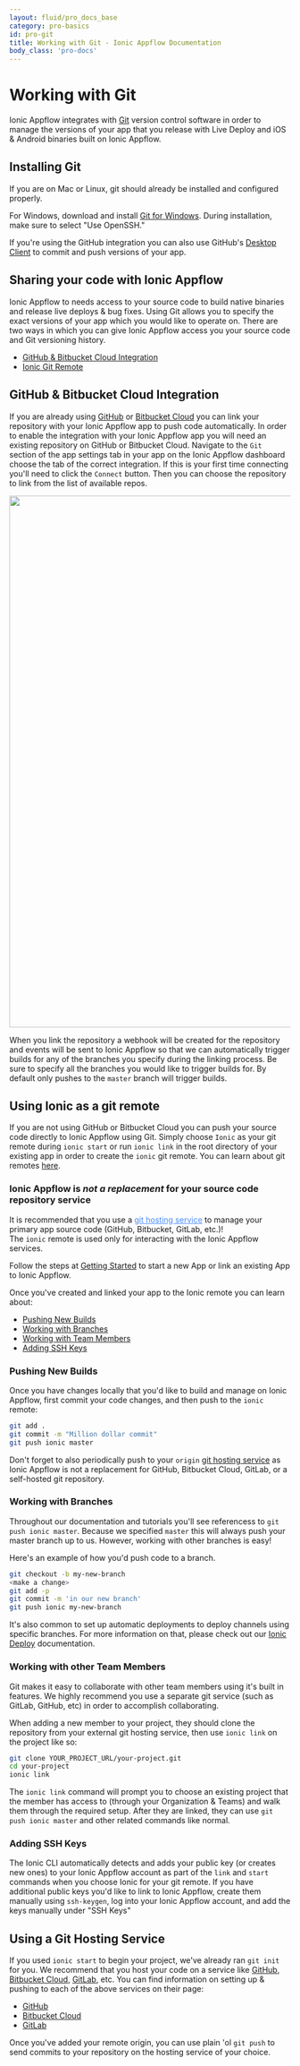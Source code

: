```yaml
---
layout: fluid/pro_docs_base
category: pro-basics
id: pro-git
title: Working with Git - Ionic Appflow Documentation
body_class: 'pro-docs'
---
```


# Working with Git

Ionic Appflow integrates with [Git](https://git-scm.com/book/en/v2/Getting-Started-About-Version-Control)
version control software in order to manage the versions of your app that you release with Live Deploy
and iOS & Android binaries built on Ionic Appflow.

## Installing Git
If you are on Mac or Linux, git should already be installed and configured properly.

For Windows, download and install [Git for Windows](https://git-scm.com/download/win).
During installation, make sure to select "Use OpenSSH."

If you're using the GitHub integration you can also use GitHub's [Desktop Client](https://desktop.github.com/)
to commit and push versions of your app.

## Sharing your code with Ionic Appflow

Ionic Appflow to needs access to your source code to build native binaries and release live deploys & bug fixes.
Using Git allows you to specify the exact versions of your app which you would like to operate on.
There are two ways in which you can give Ionic Appflow access you your source code and Git versioning history.

* [GitHub & Bitbucket Cloud Integration](#github--bitbucket-cloud-integration)
* [Ionic Git Remote](#ionic-git)


## GitHub & Bitbucket Cloud Integration

If you are already using [GitHub](https://github.com/) or [Bitbucket Cloud](https://bitbucket.org/)
you can link your repository with your Ionic Appflow app to push code automatically.
In order to enable the integration with your Ionic Appflow app you will need an existing repository on
GitHub or Bitbucket Cloud. Navigate to the `Git` section of the app settings tab in your app on the
Ionic Appflow dashboard choose the tab of the correct integration. If this is your first time connecting
you'll need to click the `Connect` button. Then you can choose the repository to link from the list of available repos.

<div style="text-align: center">
  <img style="width: 950px" src="/img/docs/pro/github-connect-app.png?1">
</div>

When you link the repository a webhook will be created for the repository
and events will be sent to Ionic Appflow so that we can automatically trigger builds
for any of the branches you specify during the linking process.
Be sure to specify all the branches you would like to trigger builds for.
By default only pushes to the `master` branch will trigger builds.

## Using Ionic as a git remote

If you are not using GitHub or Bitbucket Cloud you can push your source code directly to Ionic Appflow using Git.
Simply choose `Ionic` as your git remote during `ionic start` or run `ionic link` in the root directory of your existing app
in order to create the `ionic` git remote.
You can learn about git remotes [here](https://git-scm.com/book/en/v2/Git-Basics-Working-with-Remotes).

<div class="alert alert-warning" role="alert">
  <h3>Ionic Appflow is <i>not a replacement</i> for your source code repository service</h3>
  It is recommended that you use a <a href="/docs/appflow/basics/git#using-a-git-hosting-service" style="color: #4a8bfc;">git hosting service</a>
  to manage your primary app source code (GitHub, Bitbucket,  GitLab, etc.)!
  <br />The <code>ionic</code> remote is used only for interacting with the Ionic Appflow services.
</div>

Follow the steps at [Getting Started](/docs/appflow/getting-started.html) to start a new App or
link an existing App to Ionic Appflow.

Once you've created and linked your app to the Ionic remote you can learn about:

* [Pushing New Builds](#pushing-new-builds)
* [Working with Branches](#working-with-branches)
* [Working with Team Members](#working-with-other-team-members)
* [Adding SSH Keys](#adding-ssh-keys)

### Pushing New Builds

Once you have changes locally that you'd like to build and manage on Ionic Appflow,
first commit your code changes, and then push to the `ionic` remote:

```bash
git add .
git commit -m "Million dollar commit"
git push ionic master
```

Don't forget to also periodically push to your `origin` [git hosting service](#using-a-git-hosting-service)
as Ionic Appflow is not a replacement for GitHub, Bitbucket Cloud, GitLab, or a self-hosted git repository.

### Working with Branches

Throughout our documentation and tutorials you'll see referencess to `git push ionic master`.
Because we specified `master` this will always push your master branch up to us.
However, working with other branches is easy!

Here's an example of how you'd push code to a branch.

```bash
git checkout -b my-new-branch
<make a change>
git add -p
git commit -m 'in our new branch'
git push ionic my-new-branch
```

It's also common to set up automatic deployments to deploy channels using specific branches.
For more information on that, please check out our [Ionic Deploy](/docs/appflow/deploy) documentation.

### Working with other Team Members

Git makes it easy to collaborate with other team members using it's built in features. We highly recommend you use a separate git service (such as GitLab, GitHub, etc) in order to accomplish collaborating.

When adding a new member to your project, they should clone the repository from your external git hosting service, then use `ionic link` on the project like so:

```bash
git clone YOUR_PROJECT_URL/your-project.git
cd your-project
ionic link
```

The `ionic link` command will prompt you to choose an existing project that the member
has access to (through your Organization & Teams) and walk them through the required setup.
After they are linked, they can use `git push ionic master` and other related commands like normal.

### Adding SSH Keys

The Ionic CLI automatically detects and adds your public key (or creates new ones) to your
Ionic Appflow account as part of the `link` and `start` commands when you choose Ionic for your git remote.
If you have additional public keys you'd like to link to Ionic Appflow, create them manually using `ssh-keygen`,
log into your Ionic Appflow account, and add the keys manually under "SSH Keys"

## Using a Git Hosting Service

If you used `ionic start` to begin your project, we've already ran `git init` for you.
We recommend that you host your code on a service like [GitHub](https://github.com/),
[Bitbucket Cloud](https://bitbucket.org/), [GitLab](https://gitlab.com), etc.
You can find information on setting up & pushing to each of the above services on their page:

* [GitHub](https://help.github.com/articles/adding-an-existing-project-to-github-using-the-command-line/)
* [Bitbucket Cloud](https://confluence.atlassian.com/bitbucket/repository-setup-877174034.html)
* [GitLab](https://docs.gitlab.com/ce/gitlab-basics/create-project.html)

Once you've added your remote origin, you can use plain 'ol `git push` to send commits to your
repository on the hosting service of your choice.
